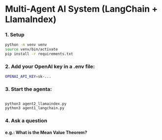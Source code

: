 # Multi-Agent AI System (LangChain + LlamaIndex)

### 1. Setup

```bash
python -m venv venv
source venv/bin/activate
pip install -r requirements.txt
```

### 2. Add your OpenAI key in a .env file:
```bash
OPENAI_API_KEY=sk-...
```

### 3. Start the agenta:
```bash

python3 agent2_llamaindex.py
python3 agent1_langchain.py  
```

### 4. Ask a question
#### e.g.: What is the Mean Value Theorem?